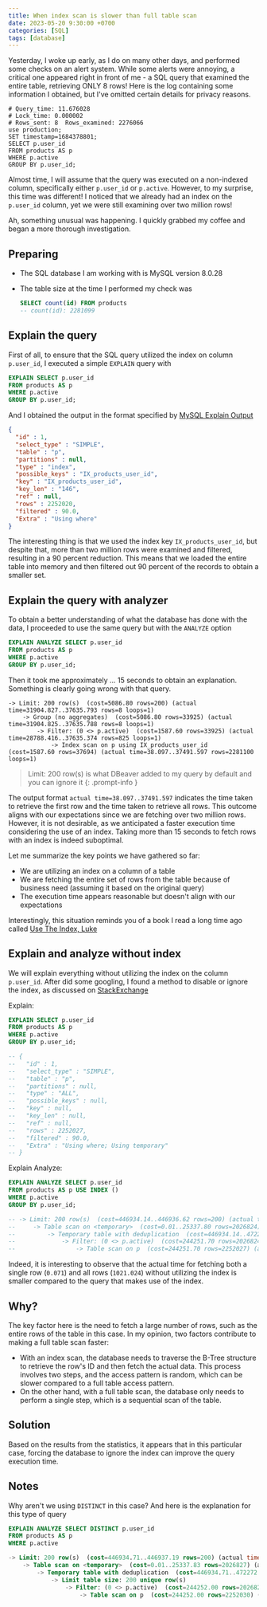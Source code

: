 ```yaml
---
title: When index scan is slower than full table scan
date: 2023-05-20 9:30:00 +0700
categories: [SQL]
tags: [database]
---
```


Yesterday, I woke up early, as I do on many other days, and performed some checks on an alert system. While some alerts were annoying, a critical one appeared right in front of me - a SQL query that examined the entire table, retrieving ONLY 8 rows! Here is the log containing some information I obtained, but I've omitted certain details for privacy reasons.

```
# Query_time: 11.676028  
# Lock_time: 0.000002 
# Rows_sent: 8  Rows_examined: 2276066
use production;
SET timestamp=1684378801;
SELECT p.user_id
FROM products AS p   
WHERE p.active
GROUP BY p.user_id;
```

Almost time, I will assume that the query was executed on a non-indexed column, specifically either `p.user_id` or `p.active`. However, to my surprise, this time was different! I noticed that we already had an index on the `p.user_id` column, yet we were still examining over two million rows!

Ah, something unusual was happening. I quickly grabbed my coffee and began a more thorough investigation.

## Preparing

- The SQL database I am working with is MySQL version  8.0.28
- The table size at the time I performed my check was

    ```SQL
    SELECT count(id) FROM products
    -- count(id): 2281099
    ```

## Explain the query

First of all, to ensure that the SQL query utilized the index on column `p.user_id`, I executed a simple `EXPLAIN` query with

```SQL
EXPLAIN SELECT p.user_id
FROM products AS p   
WHERE p.active
GROUP BY p.user_id;
``` 

And I obtained the output in the format specified by [MySQL Explain Output](https://dev.mysql.com/doc/refman/8.0/en/explain-output.html)

```json
{
  "id" : 1,
  "select_type" : "SIMPLE",
  "table" : "p",
  "partitions" : null,
  "type" : "index",
  "possible_keys" : "IX_products_user_id",
  "key" : "IX_products_user_id",
  "key_len" : "146",
  "ref" : null,
  "rows" : 2252020,
  "filtered" : 90.0,
  "Extra" : "Using where"
}
```

The interesting thing is that we used the index key `IX_products_user_id`, but despite that, more than two million rows were examined and filtered, resulting in a 90 percent reduction. This means that we loaded the entire table into memory and then filtered out 90 percent of the records to obtain a smaller set.

## Explain the query with analyzer

To obtain a better understanding of what the database has done with the data, I proceeded to use the same query but with the `ANALYZE` option

```SQL
EXPLAIN ANALYZE SELECT p.user_id
FROM products AS p   
WHERE p.active
GROUP BY p.user_id;
``` 

Then it took me approximately ... 15 seconds to obtain an explanation. Something is clearly going wrong with that query.

```
-> Limit: 200 row(s)  (cost=5086.80 rows=200) (actual time=31904.827..37635.793 rows=8 loops=1)
    -> Group (no aggregates)  (cost=5086.80 rows=33925) (actual time=31904.825..37635.788 rows=8 loops=1)
        -> Filter: (0 <> p.active)  (cost=1587.60 rows=33925) (actual time=28788.416..37635.374 rows=825 loops=1)
            -> Index scan on p using IX_products_user_id  (cost=1587.60 rows=37694) (actual time=38.097..37491.597 rows=2281100 loops=1)
```

> Limit: 200 row(s) is what DBeaver added to my query by default and you can ignore it 
{: .prompt-info }

The output format `actual time=38.097..37491.597` indicates the time taken to retrieve the first row and the time taken to retrieve all rows. This outcome aligns with our expectations since we are fetching over two million rows. However, it is not desirable, as we anticipated a faster execution time considering the use of an index. Taking more than 15 seconds to fetch rows with an index is indeed suboptimal.

Let me summarize the key points we have gathered so far:

- We are utilizing an index on a column of a table
- We are fetching the entire set of rows from the table because of business need (assuming it based on the original query)
- The execution time appears reasonable but doesn't align with our expectations

Interestingly, this situation reminds you of a book I read a long time ago called [Use The Index, Luke](https://use-the-index-luke.com/sql/where-clause/the-equals-operator/slow-indexes-part-ii)

## Explain and analyze without index

We will explain everything without utilizing the index on the column `p.user_id`. After did some googling, I found a method to disable or ignore the index, as discussed on [StackExchange](https://dba.stackexchange.com/a/110713)

Explain: 

```SQL
EXPLAIN SELECT p.user_id
FROM products AS p   
WHERE p.active
GROUP BY p.user_id;

-- {
--   "id" : 1,
--   "select_type" : "SIMPLE",
--   "table" : "p",
--   "partitions" : null,
--   "type" : "ALL",
--   "possible_keys" : null,
--   "key" : null,
--   "key_len" : null,
--   "ref" : null,
--   "rows" : 2252027,
--   "filtered" : 90.0,
--   "Extra" : "Using where; Using temporary"
-- }
``` 

Explain Analyze:

```SQL
EXPLAIN ANALYZE SELECT p.user_id
FROM products AS p USE INDEX ()      
WHERE p.active 
GROUP BY p.user_id;

-- -> Limit: 200 row(s)  (cost=446934.14..446936.62 rows=200) (actual time=1152.400..1152.402 rows=8 loops=1)
--     -> Table scan on <temporary>  (cost=0.01..25337.80 rows=2026824) (actual time=0.002..0.003 rows=8 loops=1)
--         -> Temporary table with deduplication  (cost=446934.14..472271.92 rows=2026824) (actual time=1152.399..1152.401 rows=8 loops=1)
--             -> Filter: (0 <> p.active)  (cost=244251.70 rows=2026824) (actual time=0.285..1151.343 rows=825 loops=1)
--                 -> Table scan on p  (cost=244251.70 rows=2252027) (actual time=0.071..1021.024 rows=2281105 loops=1)
```

Indeed, it is interesting to observe that the actual time for fetching both a single row (`0.071`) and all rows (`1021.024`) without utilizing the index is smaller compared to the query that makes use of the index.

## Why?

The key factor here is the need to fetch a large number of rows, such as the entire rows of the table in this case. In my opinion, two factors contribute to making a full table scan faster:

- With an index scan, the database needs to traverse the B-Tree structure to retrieve the row's ID and then fetch the actual data. This process involves two steps, and the access pattern is random, which can be slower compared to a full table access pattern.
- On the other hand, with a full table scan, the database only needs to perform a single step, which is a sequential scan of the table.

## Solution

Based on the results from the statistics, it appears that in this particular case, forcing the database to ignore the index can improve the query execution time.

## Notes

Why aren't we using `DISTINCT` in this case? And here is the explanation for this type of query

```SQL
EXPLAIN ANALYZE SELECT DISTINCT p.user_id
FROM products AS p
WHERE p.active 

-> Limit: 200 row(s)  (cost=446934.71..446937.19 rows=200) (actual time=1151.773..1151.775 rows=8 loops=1)
    -> Table scan on <temporary>  (cost=0.01..25337.83 rows=2026827) (actual time=0.002..0.003 rows=8 loops=1)
        -> Temporary table with deduplication  (cost=446934.71..472272.52 rows=2026827) (actual time=1151.772..1151.774 rows=8 loops=1)
            -> Limit table size: 200 unique row(s)
                -> Filter: (0 <> p.active)  (cost=244252.00 rows=2026827) (actual time=0.286..1150.798 rows=825 loops=1)
                    -> Table scan on p  (cost=244252.00 rows=2252030) (actual time=0.074..1020.530 rows=2281108 loops=1)
```

